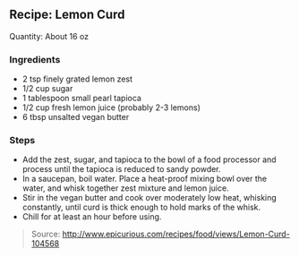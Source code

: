 ## Recipe: Lemon Curd
Quantity: About 16 oz  

### Ingredients
 - 2 tsp finely grated lemon zest
 - 1/2 cup sugar
 - 1 tablespoon small pearl tapioca
 - 1/2 cup fresh lemon juice (probably 2-3 lemons)
 - 6 tbsp unsalted vegan butter

### Steps
 - Add the zest, sugar, and tapioca to the bowl of a food processor and process until the tapioca is reduced to sandy powder.
 - In a saucepan, boil water. Place a heat-proof mixing bowl over the water, and whisk together zest mixture and lemon juice.
 - Stir in the vegan butter and cook over moderately low heat, whisking constantly, until curd is thick enough to hold marks of the whisk.
 - Chill for at least an hour before using.

> Source: http://www.epicurious.com/recipes/food/views/Lemon-Curd-104568